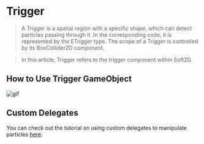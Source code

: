 # Trigger

> A Trigger is a spatial region with a specific shape, which can detect particles passing through it. In the corresponding code, it is represented by the ETrigger type. The scope of a Trigger is controlled by its BoxCollider2D component.

> In this article, Trigger refers to the trigger component within Soft2D.

## How to Use Trigger GameObject

![gif](../../images/Trigger.gif)

## Custom Delegates

You can check out the tutorial on using custom delegates to manipulate particles [here](../Advance/CustomTrigger.md).
